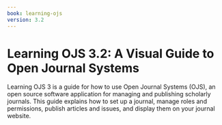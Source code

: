 ```yaml
---
book: learning-ojs
version: 3.2
---
```


# Learning OJS 3.2: A Visual Guide to Open Journal Systems

Learning OJS 3 is a guide for how to use Open Journal Systems (OJS), an open source software application for managing and publishing scholarly journals. This guide explains how to set up a journal, manage roles and permissions, publish articles and issues, and display them on your journal website.
